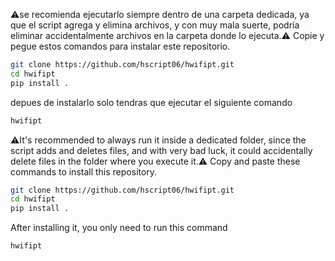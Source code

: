 ⚠️se recomienda ejecutarlo siempre dentro de una carpeta dedicada, ya que el script agrega y elimina archivos, y con muy mala suerte, podría eliminar accidentalmente archivos en la carpeta donde lo ejecuta.⚠️
Copie y pegue estos comandos para instalar este repositorio.
```bash
git clone https://github.com/hscript06/hwifipt.git
cd hwifipt
pip install .
```
depues de instalarlo solo tendras que ejecutar el siguiente comando
```bash
hwifipt
```

⚠️It's recommended to always run it inside a dedicated folder, since the script adds and deletes files, and with very bad luck, it could accidentally delete files in the folder where you execute it.⚠️
Copy and paste these commands to install this repository.
```bash
git clone https://github.com/hscript06/hwifipt.git
cd hwifipt
pip install .
```
After installing it, you only need to run this command
```bash
hwifipt
```
